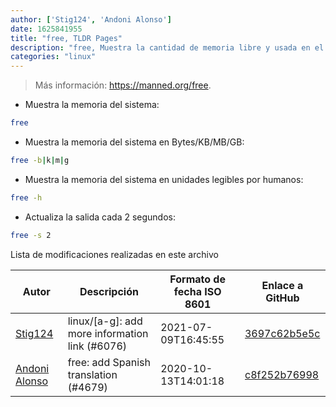 ```yaml
---
author: ['Stig124', 'Andoni Alonso']
date: 1625841955
title: "free, TLDR Pages"
description: "free, Muestra la cantidad de memoria libre y usada en el sistema."
categories: "linux"
---
```

> Más información: <https://manned.org/free>.

- Muestra la memoria del sistema:

```bash
free
```

- Muestra la memoria del sistema en Bytes/KB/MB/GB:

```bash
free -b|k|m|g
```

- Muestra la memoria del sistema en unidades legibles por humanos:

```bash
free -h
```

- Actualiza la salida cada 2 segundos:

```bash
free -s 2
```
Lista de modificaciones realizadas en este archivo


Autor | Descripción | Formato de fecha ISO 8601 | Enlace a GitHub
------|-----|-----|-----
[Stig124](mailto:stigpro@outlook.fr) | linux/[a-g]: add more information link (#6076) | 2021-07-09T16:45:55 | [3697c62b5e5c](https://github.com/tldr-pages/tldr/commit/3697c62b5e5cd9bae7a99c591cb81d1ddcfbf792)
[Andoni Alonso](mailto:14891798+andoniaf@users.noreply.github.com) | free: add Spanish translation (#4679) | 2020-10-13T14:01:18 | [c8f252b76998](https://github.com/tldr-pages/tldr/commit/c8f252b76998dbb1593576c6ea0ba31ac6099bcb)

